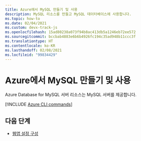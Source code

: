 ```yaml
---
title: Azure에서 MySQL 만들기 및 사용
description: MySQL 리소스를 만들고 MySQL 데이터베이스에 사용합니다.
ms.topic: how-to
ms.date: 02/04/2021
ms.custom: devx-track-js
ms.openlocfilehash: 15ad80238a073f94b8ac413db5a1246eb72ee572
ms.sourcegitcommit: bccbab4883e6b6b4926fc194c35ad948b11ccc3f
ms.translationtype: HT
ms.contentlocale: ko-KR
ms.lasthandoff: 02/08/2021
ms.locfileid: "99834429"
---
```

# <a name="create-and-use-mysql-on-azure"></a>Azure에서 MySQL 만들기 및 사용

Azure Database for MySQL 서버 리소스는 MySQL 서버를 제공합니다. 

[!INCLUDE [Azure CLI commands](../../includes/azure-cli-mysql-db.md)]

## <a name="next-steps"></a>다음 단계

* [웹앱 설정 구성](../configure-web-app-settings.md)


